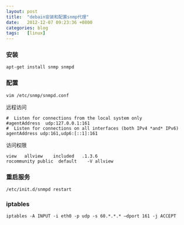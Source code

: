 ```yaml
---
layout: post
title:  "debain安装和配置snmp代理"
date:   2012-12-07 09:23:36 +0800
categories: blog
tags:   [linux]
---
```

### 安装
`apt-get install snmp snmpd`

### 配置
`vim /etc/snmp/snmpd.conf`

远程访问

    #  Listen for connections from the local system only
    #agentAddress  udp:127.0.0.1:161
    #  Listen for connections on all interfaces (both IPv4 *and* IPv6)
    agentAddress udp:161,udp6:[::1]:161
    
访问权限

    view   allview    included   .1.3.6
    rocommunity public  default    -V allview

### 重启服务
`/etc/init.d/snmpd restart`
 
### iptables

    iptables -A INPUT -i eth0 -p udp -s 60.*.*.* –dport 161 -j ACCEPT